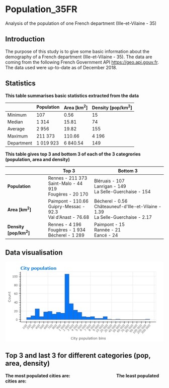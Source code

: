 # Population_35FR
Analysis of the population of one French department (Ille-et-Vilaine - 35)

## Introduction
The purpose of this study is to give some basic information about the demography of a French department (Ille-et-Vilaine - 35). The data are coming from the following French Government API https://geo.api.gouv.fr. The data used were up-to-date as of December 2018.

## Statistics

**This table summarises basic statistics extracted from the data**

|          | Population | Area [km<sup>2</sup>] | Density [pop/km<sup>2</sup>]
---------- | ---------- | --------------------  | ------------------
Minimum    | 107        | 0.56                  | 15
Median     | 1 314      | 15.81                 | 74
Average    | 2 956      | 19.82                 | 155
Maximum    | 211 373    | 110.66                | 4 196
Department | 1 019 923  | 6 840.54              | 149

**This table gives  top 3 and bottom 3 of each of the 3 categrories (population, area and density)**

| | Top 3 | Bottom 3 | 
|-|-------|----------|
|**Population**|Rennes - 211 373 <br> Saint-Malo - 44 919 <br> Fougères - 20 170 |Bléruais - 107 <br> Lanrigan - 149 <br> La Selle-Guerchaise	 - 154|
|**Area [km<sup>2</sup>]**|Paimpont - 110.66 <br> Guipry-Messac - 92.3 <br> Val d'Anast - 76.68 |Bécherel - 0.56 <br> Châteauneuf-d'Ille-et-Vilaine - 1.39 <br> La Selle-Guerchaise - 2.17|
|**Density [pop/km<sup>2</sup>]**|Rennes - 4 196 <br> Fougères - 1 934 <br> Bécherel - 1 289 |Paimpont - 15 <br> Rannée - 21 <br> Eancé - 24|

## Data visualisation
![](/Graphs/CityPopulation.png)

## Top 3 and last 3 for different categories (pop, area, density)
**The most populated cities are: &emsp;&emsp;&emsp;&emsp;&emsp;&emsp;&emsp;&emsp;&emsp;&emsp; The least populated cities are:**
